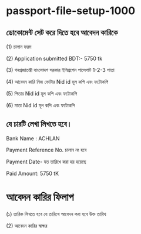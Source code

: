 # passport-file-setup-1000

## ডোকোমেন্ট সেট করে দিতে হবে আবেদন কারিকে

(1) চালান ফরম

(2) Application submitted  BDT:- 5750 tk

(3) গনপ্রজাতন্তী বাংলােদশ সরকার  ইমিগ্রশেন পাসেপাট 1-2-3 পাতা

 (4) আবেদন কারি নিজ ভোটার Nid id মূল কপি এবং ফটোকপি

 (5) পিতার Nid id মূল কপি এবং ফটোকপি
 
 (6) মাতা Nid id মূল কপি এবং ফটোকপি



## যে চারটি লেখা লিখতে হবে।
 
 Bank Name : ACHLAN
 

 Payment Reference No. চালান নং হবে
 

 Payment Date- যত তারিখে করা হয় হয়েছে
 
 
 Paid Amount: 5750 tK

 # আবেদন কারির ফিলাপ

 (১) তারিক লিখতে হবে যে তারিখে আবেদন করা হবে উক্ত তারিখ

 (2) আবেদন কারির স্বাক্ষর 
